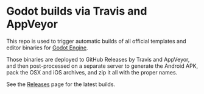 # Godot builds via Travis and AppVeyor

This repo is used to trigger automatic builds of all official templates
and editor binaries for [Godot Engine](https://godotengine.org).

Those binaries are deployed to GitHub Releases by Travis and AppVeyor,
and then post-processed on a separate server to generate the Android APK,
pack the OSX and iOS archives, and zip it all with the proper names.

See the [Releases](https://github.com/GodotBuilder/godot-builds/releases)
page for the latest builds.
